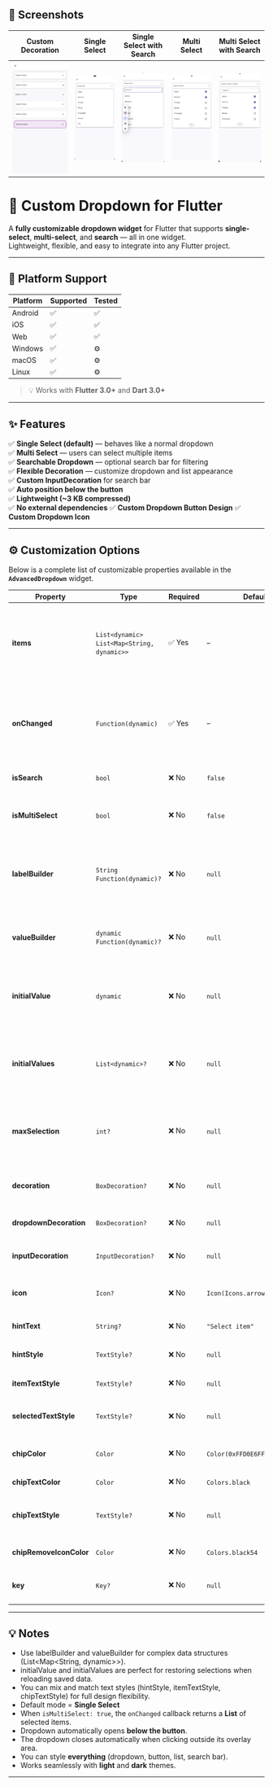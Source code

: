 ## 📸 Screenshots

| Custom Decoration                                       | Single Select                                   | Single Select with Search                                          | Multi Select                                  | Multi Select with Search                                         |
|---------------------------------------------------------|-------------------------------------------------|--------------------------------------------------------------------|-----------------------------------------------|------------------------------------------------------------------|
| ![Custom Decoration](screenshots/custom_decoration.png) | ![Single Select](screenshots/single_select.png) | ![Single Select with Search](screenshots/single_select_search.png) | ![Multi Select](screenshots/multi_select.png) | ![Multi Select with Search](screenshots/multi_select_search.png) |


# 🧩 Custom Dropdown for Flutter

A **fully customizable dropdown widget** for Flutter that supports **single-select**, **multi-select**, and **search** — all in one widget.  
Lightweight, flexible, and easy to integrate into any Flutter project.

---

## 📱 Platform Support

| Platform | Supported | Tested |
|-----------|------------|---------|
| Android | ✅ | ✅ |
| iOS | ✅ | ✅ |
| Web | ✅ | ✅ |
| Windows | ✅ | ⚙️ |
| macOS | ✅ | ⚙️ |
| Linux | ✅ | ⚙️ |

> 💡 Works with **Flutter 3.0+** and **Dart 3.0+**

---

## ✨ Features

✅ **Single Select (default)** — behaves like a normal dropdown  
✅ **Multi Select** — users can select multiple items  
✅ **Searchable Dropdown** — optional search bar for filtering  
✅ **Flexible Decoration** — customize dropdown and list appearance  
✅ **Custom InputDecoration** for search bar  
✅ **Auto position below the button**  
✅ **Lightweight (~3 KB compressed)**  
✅ **No external dependencies**
✅ **Custom Dropdown Button Design**
✅ **Custom Dropdown Icon**

---

## ⚙️ Customization Options

Below is a complete list of customizable properties available in the **`AdvancedDropdown`** widget.

| Property                | Type                                              | Required | Default                       | Description                                                                                                                |
|-------------------------|---------------------------------------------------|----------|-------------------------------|----------------------------------------------------------------------------------------------------------------------------|
| **items**               | `List<dynamic>` <br/>`List<Map<String, dynamic>>` | ✅ Yes    | –                             | The list of items to display in the dropdown. Supports both plain `List<String>` and complex `List<Map<String, dynamic>>`. |
| **onChanged**           | `Function(dynamic)`                               | ✅ Yes    | –                             | Callback triggered when a selection changes. Returns a single value (for single select) or a list (for multi-select).      |
| **isSearch**            | `bool`                                            | ❌ No     | `false`                       | Enables a search bar for filtering dropdown items.                                                                         |
| **isMultiSelect**       | `bool`                                            | ❌ No     | `false`                       | Enables multiple selection mode with checkboxes and removable chips.                                                       |
| **labelBuilder**        | `String Function(dynamic)?`                       | ❌ No     | `null`                        | Defines how to display text for each dropdown item (especially for `Map` data). Example: `(item) => item['label']`.        |
| **valueBuilder**        | `dynamic Function(dynamic)?`                      | ❌ No     | `null`                        | Defines the actual value used in selection logic. Example: `(item) => item['value']`.                                      |
| **initialValue**        | `dynamic`                                         | ❌ No     | `null`                        | Preselects a value for **single-select** dropdowns — ideal for restoring saved data.                                       |
| **initialValues**       | `List<dynamic>?`                                  | ❌ No     | `null`                        | Preselects multiple values for **multi-select** dropdowns — ideal for restoring saved user preferences.                    |
| **maxSelection**        | `int?`                                            | ❌ No     | `null`                        | Sets a limit for maximum selected items in multi-select mode. Displays a `SnackBar` when exceeded.                         |
| **decoration**          | `BoxDecoration?`                                  | ❌ No     | `null`                        | Customizes the main dropdown button (border, color, shape, etc.).                                                          |
| **dropdownDecoration**  | `BoxDecoration?`                                  | ❌ No     | `null`                        | Styles the dropdown popup container.                                                                                       |
| **inputDecoration**     | `InputDecoration?`                                | ❌ No     | `null`                        | Customizes the search field’s appearance and behavior.                                                                     |
| **icon**                | `Icon?`                                           | ❌ No     | `Icon(Icons.arrow_drop_down)` | The dropdown icon displayed beside the main button.                                                                        |
| **hintText**            | `String?`                                         | ❌ No     | `"Select item"`               | Text displayed when no item is selected.                                                                                   |
| **hintStyle**           | `TextStyle?`                                      | ❌ No     | `null`                        | Custom text style for the hint text.                                                                                       |
| **itemTextStyle**       | `TextStyle?`                                      | ❌ No     | `null`                        | Text style for dropdown list items.                                                                                        |
| **selectedTextStyle**   | `TextStyle?`                                      | ❌ No     | `null`                        | Text style for selected item(s) inside the main dropdown.                                                                  |
| **chipColor**           | `Color`                                           | ❌ No     | `Color(0xFFD0E6FF)`           | Background color for chips in multi-select mode.                                                                           |
| **chipTextColor**       | `Color`                                           | ❌ No     | `Colors.black`                | Default text color for chip labels.                                                                                        |
| **chipTextStyle**       | `TextStyle?`                                      | ❌ No     | `null`                        | Allows full customization of chip text (font, size, weight, etc.).                                                         |
| **chipRemoveIconColor** | `Color`                                           | ❌ No     | `Colors.black54`              | Color for the chip’s remove (×) icon.                                                                                      |
| **key**                 | `Key?`                                            | ❌ No     | `null`                        | Standard Flutter key for widget identification or testing.                                                                 |

---

## 💡 Notes

- Use labelBuilder and valueBuilder for complex data structures (List<Map<String, dynamic>>).
- initialValue and initialValues are perfect for restoring selections when reloading saved data.
- You can mix and match text styles (hintStyle, itemTextStyle, chipTextStyle) for full design flexibility.
- Default mode = **Single Select**
- When `isMultiSelect: true`, the `onChanged` callback returns a **List** of selected items.
- Dropdown automatically opens **below the button**.
- The dropdown closes automatically when clicking outside its overlay area.
- You can style **everything** (dropdown, button, list, search bar).
- Works seamlessly with **light** and **dark** themes.

---